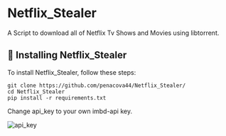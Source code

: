 # Netflix_Stealer
A Script to download all of Netflix Tv Shows and Movies using libtorrent.

## 🚀 Installing Netflix_Stealer

To install Netflix_Stealer, follow these steps:

```
git clone https://github.com/penacova44/Netflix_Stealer/
cd Netflix_Stealer
pip install -r requirements.txt
```
Change api_key to your own imbd-api key.

<img src="https://i.imgur.com/NJL8BDn.png" alt="api_key">
